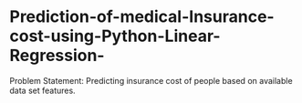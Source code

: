 # Prediction-of-medical-Insurance-cost-using-Python-Linear-Regression-
Problem Statement:  Predicting insurance cost of people based on available data set features.
